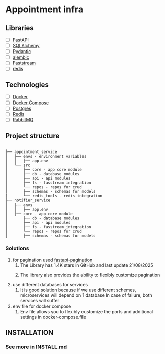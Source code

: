# Appointment infra

## Libraries
- [ ] [FastAPI](https://fastapi.tiangolo.com/)
- [ ] [SQLAlchemy](https://www.sqlalchemy.org/)
- [ ] [Pydantic](https://pydantic-docs.helpmanual.io/)
- [ ] [alembic](https://alembic.sqlalchemy.org/en/latest/)
- [ ] [Faststream](https://faststream.ag2.ai//)
- [ ] [redis](https://redis.readthedocs.io/en/stable//)

## Technologies
- [ ] [Docker](https://www.docker.com/)
- [ ] [Docker Compose](https://docs.docker.com/compose/)
- [ ] [Postgres](https://www.postgresql.org/)
- [ ] [Redis](https://redis.io/)
- [ ] [RabbitMQ](https://www.rabbitmq.com/)

## Project structure

```

├── appointment_service
│   ├── envs - environment variables
│   │   ├── app.env 
│   └── src
│       ├── core - app core module
│       ├── db - database modules 
│       ├── api - api modules
│       ├── fs - fasstream integration
│       └── repos - repos for crud 
│       ├── schemas - schemas for models
|       └── redis_tools - redis integration
├── notifier_service
│   ├── envs
│   │   ├── app.env
│   ├── core - app core module
│       ├── db - database modules 
│       ├── api - api modules
│       ├── fs - fasstream integration
│       └── repos - repos for crud 
│       ├── schemas - schemas for models
```

### Solutions 
1. for pagination used [fastapi-pagination](https://pypi.org/project/fastapi-pagination/)
   1.  The Library has 1.4K stars in GitHub and last update 21/08/2025</p>
   2. The library also provides the ability to flexibly customize pagination </p>
2. use different databases for services 
   1. It is good solution  because if we use different schemes, microservices will depend on 1 database
      In case of failure, both services will suffer
3. env file for docker compose
   1. Env file allows you to flexibly customize the ports and additional settings in docker-compose.file

## INSTALLATION 
### See more in INSTALL.md
